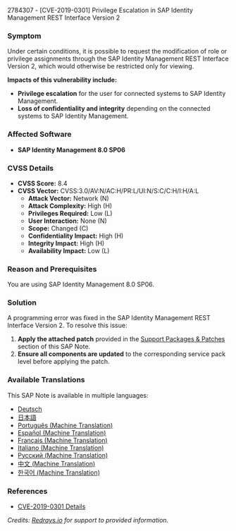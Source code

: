 2784307 - [CVE-2019-0301] Privilege Escalation in SAP Identity Management REST Interface Version 2

### Symptom
Under certain conditions, it is possible to request the modification of role or privilege assignments through the SAP Identity Management REST Interface Version 2, which would otherwise be restricted only for viewing.

**Impacts of this vulnerability include:**
- **Privilege escalation** for the user for connected systems to SAP Identity Management.
- **Loss of confidentiality and integrity** depending on the connected systems to SAP Identity Management.

### Affected Software
- **SAP Identity Management 8.0 SP06**

### CVSS Details
- **CVSS Score:** 8.4
- **CVSS Vector:** CVSS:3.0/AV:N/AC:H/PR:L/UI:N/S:C/C:H/I:H/A:L
  - **Attack Vector:** Network (N)
  - **Attack Complexity:** High (H)
  - **Privileges Required:** Low (L)
  - **User Interaction:** None (N)
  - **Scope:** Changed (C)
  - **Confidentiality Impact:** High (H)
  - **Integrity Impact:** High (H)
  - **Availability Impact:** Low (L)

### Reason and Prerequisites
You are using SAP Identity Management 8.0 SP06.

### Solution
A programming error was fixed in the SAP Identity Management REST Interface Version 2. To resolve this issue:

1. **Apply the attached patch** provided in the [Support Packages & Patches](https://me.sap.com/sap/support/swdc/notes?cvnr=67837800100200025700&support_package=SP006&patch_level=000009) section of this SAP Note.
2. **Ensure all components are updated** to the corresponding service pack level before applying the patch.

### Available Translations
This SAP Note is available in multiple languages:
- [Deutsch](https://me.sap.com/notes/0002784307/D)
- [日本語](https://me.sap.com/notes/0002784307/J)
- [Português (Machine Translation)](https://me.sap.com/notes/0002784307/P)
- [Español (Machine Translation)](https://me.sap.com/notes/0002784307/S)
- [Français (Machine Translation)](https://me.sap.com/notes/0002784307/F)
- [Italiano (Machine Translation)](https://me.sap.com/notes/0002784307/I)
- [Русский (Machine Translation)](https://me.sap.com/notes/0002784307/R)
- [中文 (Machine Translation)](https://me.sap.com/notes/0002784307/1)
- [한국어 (Machine Translation)](https://me.sap.com/notes/0002784307/3)

### References
- [CVE-2019-0301 Details](https://cve.mitre.org/cgi-bin/cvename.cgi?name=CVE-2019-0301)

*Credits: [Redrays.io](https://redrays.io) for support to provided information.*